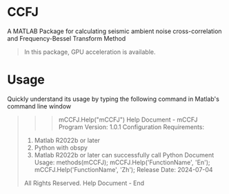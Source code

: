 # CCFJ
A MATLAB Package for calculating seismic ambient noise cross-correlation and Frequency-Bessel Transform Method

> In this package, GPU acceleration is available.


# Usage

Quickly understand its usage by typing the following command in Matlab's command line window

> >> mCCFJ.Help("mCCFJ")
> Help Document - mCCFJ
> \
> Program Version: 1.0.1
> Configuration Requirements:
>   1. Matlab R2022b or later
>   2. Python with obspy
>   3. Matlab R2022b or later can successfully call Python
> Document Usage:
>      methods(mCCFJ);
>      mCCFJ.Help('FunctionName', 'En');
>      mCCFJ.Help('FunctionName', 'Zh');
> Release Date: 2024-07-04
>         
> All Rights Reserved. Help Document - End

